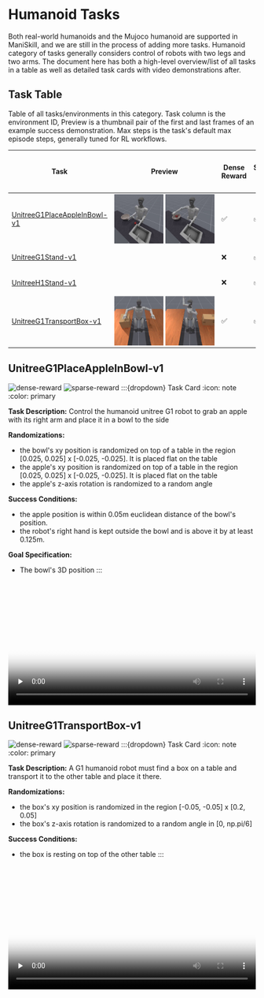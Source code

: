 <!-- THIS IS ALL GENERATED DOCUMENTATION. DO NOT MODIFY THIS FILE -->
[asset-badge]: https://img.shields.io/badge/download%20asset-yes-blue.svg
[dense-reward-badge]: https://img.shields.io/badge/dense%20reward-yes-green.svg
[sparse-reward-badge]: https://img.shields.io/badge/sparse%20reward-yes-green.svg
[no-dense-reward-badge]: https://img.shields.io/badge/dense%20reward-no-red.svg
[no-sparse-reward-badge]: https://img.shields.io/badge/sparse%20reward-no-red.svg
[demos-badge]: https://img.shields.io/badge/demos-yes-green.svg
# Humanoid Tasks
Both real-world humanoids and the Mujoco humanoid are supported in ManiSkill, and we are still in the process of adding more tasks. Humanoid category of tasks generally considers control of robots with two legs and two arms.
The document here has both a high-level overview/list of all tasks in a table as well as detailed task cards with video demonstrations after.

## Task Table
Table of all tasks/environments in this category. Task column is the environment ID, Preview is a thumbnail pair of the first and last frames of an example success demonstration. Max steps is the task's default max episode steps, generally tuned for RL workflows.
<table class="table">
<thead>
<tr class="row-odd">
<th class="head"><p>Task</p></th>
<th class="head"><p>Preview</p></th>
<th class="head"><p>Dense Reward</p></th>
<th class="head"><p>Success/Fail Conditions</p></th>
<th class="head"><p>Demos</p></th>
<th class="head"><p>Max Episode Steps</p></th>
</tr>
</thead>
<tbody>
<tr class="row-odd">
<td><p><a href="#unitreeg1placeappleinbowl-v1">UnitreeG1PlaceAppleInBowl-v1</a></p></td>
<td><div style='display:flex;gap:4px;align-items:center'><img style='min-width:min(50%, 100px);max-width:100px;height:auto' src='../../_static/env_thumbnails/UnitreeG1PlaceAppleInBowl-v1_rt_thumb_first.png' alt='UnitreeG1PlaceAppleInBowl-v1'> <img style='min-width:min(50%, 100px);max-width:100px;height:auto' src='../../_static/env_thumbnails/UnitreeG1PlaceAppleInBowl-v1_rt_thumb_last.png' alt='UnitreeG1PlaceAppleInBowl-v1'></div></td>
<td><p>✅</p></td>
<td><p>✅</p></td>
<td><p>❌</p></td>
<td><p>100</p></td>
</tr>
<tr class="row-odd">
<td><p><a href="#unitreeg1stand-v1">UnitreeG1Stand-v1</a></p></td>
<td><div style='display:flex;gap:4px;align-items:center'> </div></td>
<td><p>❌</p></td>
<td><p>✅</p></td>
<td><p>❌</p></td>
<td><p>1000</p></td>
</tr>
<tr class="row-even">
<td><p><a href="#unitreeh1stand-v1">UnitreeH1Stand-v1</a></p></td>
<td><div style='display:flex;gap:4px;align-items:center'> </div></td>
<td><p>❌</p></td>
<td><p>✅</p></td>
<td><p>❌</p></td>
<td><p>1000</p></td>
</tr>
<tr class="row-odd">
<td><p><a href="#unitreeg1transportbox-v1">UnitreeG1TransportBox-v1</a></p></td>
<td><div style='display:flex;gap:4px;align-items:center'><img style='min-width:min(50%, 100px);max-width:100px;height:auto' src='../../_static/env_thumbnails/UnitreeG1TransportBox-v1_rt_thumb_first.png' alt='UnitreeG1TransportBox-v1'> <img style='min-width:min(50%, 100px);max-width:100px;height:auto' src='../../_static/env_thumbnails/UnitreeG1TransportBox-v1_rt_thumb_last.png' alt='UnitreeG1TransportBox-v1'></div></td>
<td><p>✅</p></td>
<td><p>✅</p></td>
<td><p>❌</p></td>
<td><p>100</p></td>
</tr>
</tbody>
</table>

## UnitreeG1PlaceAppleInBowl-v1

![dense-reward][dense-reward-badge]
![sparse-reward][sparse-reward-badge]
:::{dropdown} Task Card
:icon: note
:color: primary

**Task Description:**
Control the humanoid unitree G1 robot to grab an apple with its right arm and place it in a bowl to the side

**Randomizations:**
- the bowl's xy position is randomized on top of a table in the region [0.025, 0.025] x [-0.025, -0.025]. It is placed flat on the table
- the apple's xy position is randomized on top of a table in the region [0.025, 0.025] x [-0.025, -0.025]. It is placed flat on the table
- the apple's z-axis rotation is randomized to a random angle

**Success Conditions:**
- the apple position is within 0.05m euclidean distance of the bowl's position.
- the robot's right hand is kept outside the bowl and is above it by at least 0.125m.

**Goal Specification:**
- The bowl's 3D position
:::

<div style="display: flex; justify-content: center;">
<video preload="none" controls="True" width="100%" style="max-width: min(100%, 512px);" poster="../../_static/env_thumbnails/UnitreeG1PlaceAppleInBowl-v1_rt_thumb_first.png">
<source src="https://github.com/haosulab/ManiSkill/raw/main/figures/environment_demos/UnitreeG1PlaceAppleInBowl-v1_rt.mp4" type="video/mp4">
</video>
</div>

## UnitreeG1TransportBox-v1

![dense-reward][dense-reward-badge]
![sparse-reward][sparse-reward-badge]
:::{dropdown} Task Card
:icon: note
:color: primary

**Task Description:**
A G1 humanoid robot must find a box on a table and transport it to the other table and place it there.

**Randomizations:**
- the box's xy position is randomized in the region [-0.05, -0.05] x [0.2, 0.05]
- the box's z-axis rotation is randomized to a random angle in [0, np.pi/6]

**Success Conditions:**
- the box is resting on top of the other table
:::

<div style="display: flex; justify-content: center;">
<video preload="none" controls="True" width="100%" style="max-width: min(100%, 512px);" poster="../../_static/env_thumbnails/UnitreeG1TransportBox-v1_rt_thumb_first.png">
<source src="https://github.com/haosulab/ManiSkill/raw/main/figures/environment_demos/UnitreeG1TransportBox-v1_rt.mp4" type="video/mp4">
</video>
</div>
